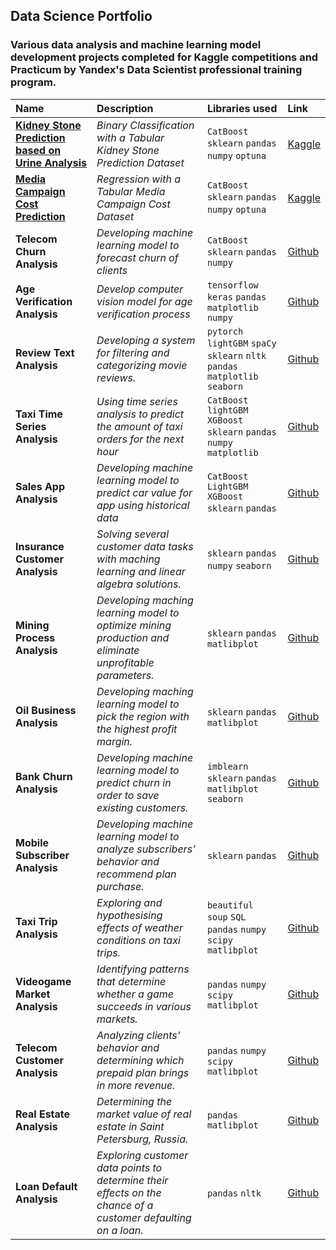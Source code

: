 ## Data Science Portfolio

### Various data analysis and machine learning model development projects completed for Kaggle competitions and Practicum by Yandex's Data Scientist professional training program.

| Name | Description | Libraries used | Link | 
| :---------------------- | :---------------------- | :---------------------- | :---------------------- |
| [__Kidney Stone Prediction based on Urine Analysis__](https://www.kaggle.com/competitions/playground-series-s3e12) | *Binary Classification with a Tabular Kidney Stone Prediction Dataset* | `CatBoost` `sklearn` `pandas` `numpy` `optuna` |[Kaggle](https://www.kaggle.com/code/brolak/s03e12-eda-baseline-ensemble)|
| [__Media Campaign Cost Prediction__](https://www.kaggle.com/competitions/playground-series-s3e11) | *Regression with a Tabular Media Campaign Cost Dataset* | `CatBoost` `sklearn` `pandas` `numpy` `optuna` |[Kaggle](https://www.kaggle.com/code/brolak/e11-eda-catboost-hypertuning)|
| __Telecom Churn Analysis__ | *Developing machine learning model to forecast churn of clients* | `CatBoost` `sklearn` `pandas` `numpy` |[Github](Projects/15)|
| __Age Verification Analysis__ | *Develop computer vision model for age verification process* | `tensorflow` `keras` `pandas` `matplotlib` `numpy` |[Github](Projects/14)|
| __Review Text Analysis__ | *Developing a system for filtering and categorizing movie reviews.* | `pytorch` `lightGBM` `spaCy` `sklearn` `nltk` `pandas` `matplotlib` `seaborn` |[Github](Projects/13)|
| __Taxi Time Series Analysis__ | *Using time series analysis to predict the amount of taxi orders for the next hour* | `CatBoost` `lightGBM` `XGBoost` `sklearn` `pandas` `numpy` `matplotlib` |[Github](Projects/12)|
| __Sales App Analysis__ | *Developing machine learning model to predict car value for app using historical data* | `CatBoost` `LightGBM` `XGBoost` `sklearn` `pandas` |[Github](Projects/11)|
| __Insurance Customer Analysis__ | *Solving several customer data tasks with maching learning and linear algebra solutions.* | `sklearn` `pandas` `numpy` `seaborn` |[Github](Projects/10)|
| __Mining Process Analysis__ | *Developing maching learning model to optimize mining production and eliminate unprofitable parameters.* | `sklearn` `pandas` `matlibplot` |[Github](Projects/09)|
| __Oil Business Analysis__ | *Developing maching learning model to pick the region with the highest profit margin.* | `sklearn` `pandas` `matlibplot` |[Github](Projects/08)|
| __Bank Churn Analysis__ | *Developing machine learning model to predict churn in order to save existing customers.* | `imblearn` `sklearn` `pandas` `matlibplot` `seaborn` |[Github](Projects/07)|
| __Mobile Subscriber Analysis__ | *Developing machine learning model to analyze subscribers' behavior and recommend plan purchase.* | `sklearn` `pandas` |[Github](Projects/06)|
| __Taxi Trip Analysis__ | *Exploring and hypothesising effects of weather conditions on taxi trips.* | `beautiful soup` `SQL` `pandas` `numpy` `scipy` `matlibplot` |[Github](Projects/05)|
| __Videogame Market Analysis__ | *Identifying patterns that determine whether a game succeeds in various markets.* | `pandas` `numpy` `scipy` `matlibplot` |[Github](Projects/04)|
| __Telecom Customer Analysis__ | *Analyzing clients' behavior and determining which prepaid plan brings in more revenue.* | `pandas` `numpy` `scipy` `matlibplot` |[Github](Projects/03)|
| __Real Estate Analysis__ | *Determining the market value of real estate in Saint Petersburg, Russia.* | `pandas` `matlibplot` |[Github](Projects/02)|
| __Loan Default Analysis__ | *Exploring customer data points to determine their effects on the chance of a customer defaulting on a loan.* | `pandas` `nltk` |[Github](Projects/01)|
